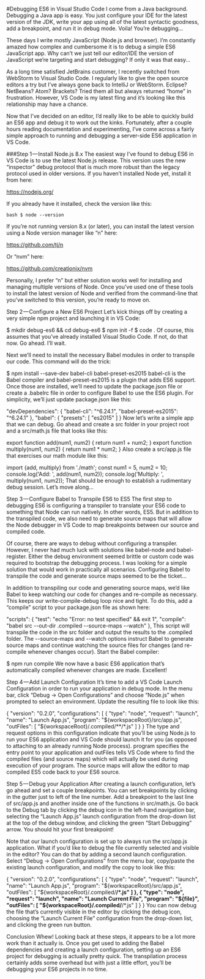 #Debugging ES6 in Visual Studio Code
I come from a Java background. Debugging a Java app is easy. You just configure your IDE for the latest version of the JDK, write your app using all of the latest syntactic goodness, add a breakpoint, and run it in debug mode. Voila! You’re debugging…

These days I write mostly JavaScript (Node.js and browser). I’m constantly amazed how complex and cumbersome it is to debug a simple ES6 JavaScript app. Why can’t we just tell our editor/IDE the version of JavaScript we’re targeting and start debugging? If only it was that easy…

As a long time satisfied JetBrains customer, I recently switched from WebStorm to Visual Studio Code. I regularly like to give the open source editors a try but I’ve always gone back to IntelliJ or WebStorm. Eclipse? NetBeans? Atom? Brackets? Tried them all but always returned “home” in frustration. However, VS Code is my latest fling and it’s looking like this relationship may have a chance.

Now that I’ve decided on an editor, I’d really like to be able to quickly build an ES6 app and debug it to work out the kinks. Fortunately, after a couple hours reading documentation and experimenting, I’ve come across a fairly simple approach to running and debugging a server-side ES6 application in VS Code.

###Step 1 — Install Node.js 8.x
The easiest way I’ve found to debug ES6 in VS Code is to use the latest Node.js release. This version uses the new “inspector” debug protocol that is much more robust than the legacy protocol used in older versions. If you haven’t installed Node yet, install it from here:

https://nodejs.org/

If you already have it installed, check the version like this:

`bash
$ node --version
`

If you’re not running version 8.x (or later), you can install the latest version using a Node version manager like “n” here:

https://github.com/tj/n

Or “nvm” here:

https://github.com/creationix/nvm

Personally, I prefer “n” but either solution works well for installing and managing multiple versions of Node. Once you’ve used one of these tools to install the latest version of Node and verified from the command-line that you’ve switched to this version, you’re ready to move on.

Step 2 — Configure a New ES6 Project
Let’s kick things off by creating a very simple npm project and launching it in VS Code:

$ mkdir debug-es6 && cd debug-es6
$ npm init -f
$ code .
Of course, this assumes that you’ve already installed Visual Studio Code. If not, do that now. Go ahead. I’ll wait.

Next we’ll need to install the necessary Babel modules in order to transpile our code. This command will do the trick:

$ npm install --save-dev babel-cli babel-preset-es2015
babel-cli is the Babel compiler and babel-preset-es2015 is a plugin that adds ES6 support. Once those are installed, we’ll need to update the package.json file or create a .babelrc file in order to configure Babel to use the ES6 plugin. For simplicity, we’ll just update package.json like this:

  "devDependencies": {
    "babel-cli": "^6.24.1",
    "babel-preset-es2015": "^6.24.1"
  },
  "babel": {
    "presets": [
      "es2015"
    ]
  }
Now let’s write a simple app that we can debug. Go ahead and create a src folder in your project root and a src/math.js file that looks like this:

export function add(num1, num2) {
  return num1 + num2;
}
export function multiply(num1, num2) {
  return num1 * num2;
}
Also create a src/app.js file that exercises our math module like this:

import {add, multiply} from './math';
const num1 = 5, num2 = 10;
console.log('Add: ', add(num1, num2));
console.log('Multiply: ', multiply(num1, num2));
That should be enough to establish a rudimentary debug session. Let’s move along…

Step 3 — Configure Babel to Transpile ES6 to ES5
The first step to debugging ES6 is configuring a transpiler to translate your ES6 code to something that Node can run natively. In other words, ES5. But in addition to the transpiled code, we also need to generate source maps that will allow the Node debugger in VS Code to map breakpoints between our source and compiled code.

Of course, there are ways to debug without configuring a transpiler. However, I never had much luck with solutions like babel-node and babel-register. Either the debug environment seemed brittle or custom code was required to bootstrap the debugging process. I was looking for a simple solution that would work in practically all scenarios. Configuring Babel to transpile the code and generate source maps seemed to be the ticket…

In addition to transpiling our code and generating source maps, we’d like Babel to keep watching our code for changes and re-compile as necessary. This keeps our write-compile-debug loop nice and tight. To do this, add a “compile” script to your package.json file as shown here:

"scripts": {
  "test": "echo \"Error: no test specified\" && exit 1",
  "compile": "babel src --out-dir .compiled --source-maps --watch"
},
This script will transpile the code in the src folder and output the results to the .compiled folder. The --source-maps and --watch options instruct Babel to generate source maps and continue watching the source files for changes (and re-compile whenever changes occur). Start the Babel compiler:

$ npm run compile
We now have a basic ES6 application that’s automatically compiled whenever changes are made. Excellent!

Step 4 — Add Launch Configuration
It’s time to add a VS Code Launch Configuration in order to run your application in debug mode. In the menu bar, click “Debug -> Open Configurations” and choose “Node.js” when prompted to select an environment. Update the resulting file to look like this:

{
  "version": "0.2.0",
  "configurations": [
    {
      "type": "node",
      "request": "launch",
      "name": "Launch App.js",
      "program": "${workspaceRoot}/src/app.js",
      "outFiles": [ "${workspaceRoot}/.compiled/**/*.js" ]
    }
}
The type and request options in this configuration indicate that you’ll be using Node.js to run your ES6 application and VS Code should launch it for you (as opposed to attaching to an already running Node process). program specifies the entry point to your application and outFiles tells VS Code where to find the compiled files (and source maps) which will actually be used during execution of your program. The source maps will allow the editor to map compiled ES5 code back to your ES6 source.

Step 5 — Debug your Application
After creating a launch configuration, let’s go ahead and set a couple breakpoints. You can set breakpoints by clicking in the gutter just to left of the line number. Add a breakpoint to the last line of src/app.js and another inside one of the functions in src/math.js. Go back to the Debug tab by clicking the debug icon in the left-hand navigation bar, selecting the “Launch App.js” launch configuration from the drop-down list at the top of the debug window, and clicking the green “Start Debugging” arrow. You should hit your first breakpoint!

Note that our launch configuration is set up to always run the src/app.js application. What if you’d like to debug the file currently selected and visible in the editor? You can do that by adding a second launch configuration. Select “Debug -> Open Configurations” from the menu bar, copy/paste the existing launch configuration, and modify the copy to look like this:

{
  "version": "0.2.0",
  "configurations": [
    {
      "type": "node",
      "request": "launch",
      "name": "Launch App.js",
      "program": "${workspaceRoot}/src/app.js",
      "outFiles": [ "${workspaceRoot}/.compiled/**/*.js" ]
    },
    {
      "type": "node",
      "request": "launch",
      "name": "Launch Current File",
      "program": "${file}",
      "outFiles": [ "${workspaceRoot}/.compiled/**/*.js" ]
    }
}
You can now debug the file that’s currently visible in the editor by clicking the debug icon, choosing the “Launch Current File” configuration from the drop-down list, and clicking the green run button.

Conclusion
Whew! Looking back at these steps, it appears to be a lot more work than it actually is. Once you get used to adding the Babel dependencies and creating a launch configuration, setting up an ES6 project for debugging is actually pretty quick. The transpilation process certainly adds some overhead but with just a little effort, you’ll be debugging your ES6 projects in no time.
